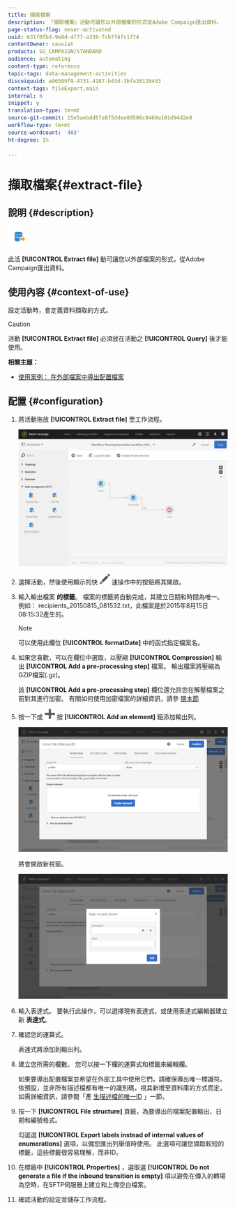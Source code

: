 ```yaml
---
title: 擷取檔案
description: 「擷取檔案」活動可讓您以外部檔案的形式從Adobe Campaign匯出資料。
page-status-flag: never-activated
uuid: 631f0fbd-9e8d-4f77-a338-fcb7f4fc1774
contentOwner: sauviat
products: SG_CAMPAIGN/STANDARD
audience: automating
content-type: reference
topic-tags: data-management-activities
discoiquuid: a06509f9-4731-4187-b43d-3bfa361284d3
context-tags: fileExport,main
internal: n
snippet: y
translation-type: tm+mt
source-git-commit: 15e5aebdd67e8f5ddee89506c0469a101d94d2e8
workflow-type: tm+mt
source-wordcount: '403'
ht-degree: 1%

---
```



# 擷取檔案{#extract-file}

## 說明 {#description}

![](assets/export.png)

此活 **[!UICONTROL Extract file]** 動可讓您以外部檔案的形式，從Adobe Campaign匯出資料。

## 使用內容 {#context-of-use}

設定活動時，會定義資料擷取的方式。

>[!CAUTION]
>
>活動 **[!UICONTROL Extract file]** 必須放在活動之 **[!UICONTROL Query]** 後才能使用。

**相關主題：**

* [使用案例： 在外部檔案中導出配置檔案](../../automating/using/exporting-profiles-in-file.md)

## 配置 {#configuration}

1. 將活動拖放 **[!UICONTROL Extract file]** 至工作流程。

   ![](assets/wkf_data_export1.png)

1. 選擇活動，然後使用顯示的快 ![](assets/edit_darkgrey-24px.png) 速操作中的按鈕將其開啟。
1. 輸入輸出檔案 **的標籤**。 檔案的標籤將自動完成，其建立日期和時間為唯一。 例如： recipients_20150815_081532.txt，此檔案是於2015年8月15日08:15:32產生的。

   >[!NOTE]
   >
   >可以使用此欄位 **[!UICONTROL formatDate]** 中的函式指定檔案名。

1. 如果您喜歡，可以在欄位中選取，以壓縮 **[!UICONTROL Compression]** 輸出 **[!UICONTROL Add a pre-processing step]** 檔案。 輸出檔案將壓縮為GZIP檔案(.gz)。

   該 **[!UICONTROL Add a pre-processing step]** 欄位還允許您在解壓檔案之前對其進行加密。 有關如何使用加密檔案的詳細資訊，請參 [閱本節](../../automating/using/managing-encrypted-data.md)

1. 按一下或 ![](assets/add_darkgrey-24px.png) 按 **[!UICONTROL Add an element]** 鈕添加輸出列。

   ![](assets/wkf_data_export2.png)

   將會開啟新視窗。

   ![](assets/wkf_data_export3.png)

1. 輸入表達式。 要執行此操作，可以選擇現有表達式，或使用表達式編輯器建立新 **表達式**。
1. 確認您的運算式。

   表達式將添加到輸出列。

1. 建立您所需的欄數。 您可以按一下欄的運算式和標籤來編輯欄。

   如果要導出配置檔案並希望在外部工具中使用它們，請確保導出唯一標識符。 依預設，並非所有描述檔都有唯一的識別碼，視其新增至資料庫的方式而定。 如需詳細資訊，請參閱「產 [生描述檔的唯一ID](../../developing/using/configuring-the-resource-s-data-structure.md#generating-a-unique-id-for-profiles-and-custom-resources) 」一節。

1. 按一下 **[!UICONTROL File structure]** 頁籤，為要導出的檔案配置輸出、日期和編號格式。

   勾選選 **[!UICONTROL Export labels instead of internal values of enumerations]** 選項，以備您匯出列舉值時使用。 此選項可讓您擷取較短的標籤，這些標籤很容易理解，而非ID。

1. 在標籤中 **[!UICONTROL Properties]** ，選取選 **[!UICONTROL Do not generate a file if the inbound transition is empty]** 項以避免在傳入的轉場為空時，在SFTP伺服器上建立和上傳空白檔案。
1. 確認活動的設定並儲存工作流程。
